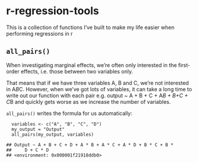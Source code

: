 # r-regression-tools

This is a collection of functions I’ve built to make my life easier when
performing regressions in r

## `all_pairs()`

When investigating marginal effects, we’re often only interested in the
first-order effects, i.e. those between two variables only.

That means that if we have three variables A, B and C, we’re not
interested in A*B*C. However, when we’ve got lots of variables, it can
take a long time to write out our function with each pair e.g. output ~
A + B + C + A*B + B+C + C*B and quickly gets worse as we increase the
number of variables.

`all_pairs()` writes the formula for us automatically:

      variables <- c("A", "B", "C", "D")
      my_output = "Output"
      all_pairs(my_output, variables)

    ## Output ~ A + B + C + D + A * B + A * C + A * D + B * C + B * 
    ##     D + C * D
    ## <environment: 0x000001f21918ddb0>

